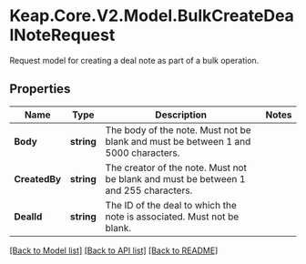 # Keap.Core.V2.Model.BulkCreateDealNoteRequest
Request model for creating a deal note as part of a bulk operation.

## Properties

Name | Type | Description | Notes
------------ | ------------- | ------------- | -------------
**Body** | **string** | The body of the note. Must not be blank and must be between 1 and 5000 characters. | 
**CreatedBy** | **string** | The creator of the note. Must not be blank and must be between 1 and 255 characters. | 
**DealId** | **string** | The ID of the deal to which the note is associated. Must not be blank. | 

[[Back to Model list]](../README.md#documentation-for-models) [[Back to API list]](../README.md#documentation-for-api-endpoints) [[Back to README]](../README.md)

